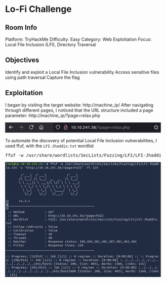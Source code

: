 # Lo-Fi Challenge 

## Room Info

Platform: TryHackMe
Difficulty: Easy
Category: Web Exploitation
Focus: Local File Inclusion (LFI), Directory Traversal

## Objectives
Identify and exploit a Local File Inclusion vulnerability
Access sensitive files using path traversal
Capture the flag

## Exploitation

I began by visiting the target website: http://machine_ip/
After navigating through different pages, I noticed that the URL structure included a page parameter: http://machine_ip/?page=relax.php

![Page parameter](parametre_LFI.png)

To automate the discovery of potential Local File Inclusion vulnerabilities, I used ffuf, with the ``LFI-Jhaddix.txt`` wordlist

<pre>
ffuf -w /usr/share/wordlists/SecLists/Fuzzing/LFI/LFI-Jhaddix.txt -u "http://machine_ip/?page=FUZZ" -fl 124
</pre>

![FFUF LFI Results](FFUF.png)




